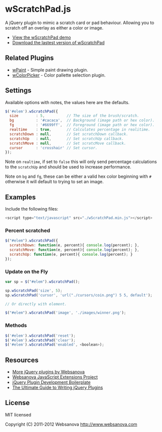 # wScratchPad.js

A jQuery plugin to mimic a scratch card or pad behaviour.  Allowing you to scratch off an overlay as either a color or image.

* [View the wScratchPad demo](http://wscratchpad.websanova.com)
* [Download the lastest version of wScratchPad](https://github.com/websanova/wScratchPad/tags)


## Related Plugins

* [wPaint](http://wpaint.websanova.com) - Simple paint drawing plugin.
* [wColorPicker](http://wcolorpicker.websanova.com) - Color pallette selection plugin.


## Settings

Available options with notes, the values here are the defaults.

```js
$('#elem').wScratchPad({
  size        : 5,          // The size of the brush/scratch.
  bg          : '#cacaca',  // Background (image path or hex color).
  fg          : '#6699ff',  // Foreground (image path or hex color).
  realtime    : true,       // Calculates percentage in realitime.
  scratchDown : null,       // Set scratchDown callback.
  scratchUp   : null,       // Set scratchUp callback.
  scratchMove : null,       // Set scratcMove callback.
  cursor      : 'crosshair' // Set cursor.
});
```

Note on `realtime`, if set to `false` this will only send percentage calculations to the `scratchUp` and should be used to increase performance.

Note on `bg` and `fg`, these can be either a valid hex color beginning with `#` otherwise it will default to trying to set an image.

## Examples

Include the following files:

```js
<script type="text/javascript" src="./wScratchPad.min.js"></script>
```

### Percent scratched

```js
$("#elem").wScratchPad({
  scratchDown: function(e, percent){ console.log(percent); },
  scratchMove: function(e, percent){ console.log(percent); },
  scratchUp: function(e, percent){ console.log(percent); }
});
```

### Update on the Fly

```js
var sp = $("#elem").wScratchPad();

sp.wScratchPad('size', 5);
sp.wScratchPad('cursor', 'url("./cursors/coin.png") 5 5, default');

// Or directly with element.

$("#elem").wScratchPad('image', './images/winner.png');
```

### Methods

```js
$('#elem').wScratchPad('reset');
$('#elem').wScratchPad('clear');
$('#elem').wScratchPad('enabled', <boolean>);
```


## Resources

* [More jQuery plugins by Websanova](http://websanova.com/plugins)
* [Websanova JavaScript Extensions Project](http://websanova.com/extensions)
* [jQuery Plugin Development Boilerplate](http://wboiler.websanova.com)
* [The Ultimate Guide to Writing jQuery Plugins](http://www.websanova.com/blog/jquery/the-ultimate-guide-to-writing-jquery-plugins)


## License

MIT licensed

Copyright (C) 2011-2012 Websanova http://www.websanova.com
